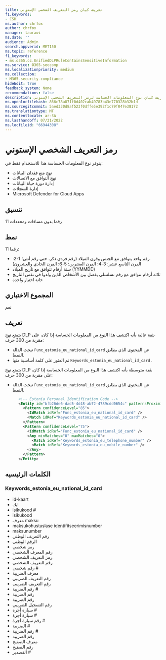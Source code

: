 ```yaml
---
title: تعريف كيان رمز التعريف الشخصي الإستوني
f1.keywords:
- CSH
ms.author: chrfox
author: chrfox
manager: laurawi
ms.date: ''
audience: Admin
search.appverid: MET150
ms.topic: reference
f1_keywords:
- ms.o365.cc.UnifiedDLPRuleContainsSensitiveInformation
ms.service: O365-seccomp
ms.localizationpriority: medium
ms.collection:
- M365-security-compliance
hideEdit: true
feedback_system: None
recommendations: false
description: تعريف كيان نوع المعلومات الحساسة لرمز التعريف الشخصي الإستوني.
ms.openlocfilehash: 866c78a871f0d402cab49783b43e770328b32b1d
ms.sourcegitcommit: 5aed330d8af523f0dffe5e392f1c79f047e38172
ms.translationtype: MT
ms.contentlocale: ar-SA
ms.lasthandoff: 07/21/2022
ms.locfileid: "66944308"
---
```

# <a name="estonia-personal-identification-code"></a>رمز التعريف الشخصي الإستوني

يتوفر نوع المعلومات الحساسة هذا للاستخدام فقط في:

- نهج منع فقدان البيانات
- نهج التوافق مع الاتصالات
- إدارة دورة حياة البيانات
- إدارة السجلات
- Microsoft Defender for Cloud Apps

## <a name="format"></a>تنسيق

11 رقما بدون مسافات ومحددات

## <a name="pattern"></a>نمط

11 رقما:

- رقم واحد يتوافق مع الجنس وقرن الميلاد (رقم فردي ذكر، حتى رقم أنثى؛ 1-2: القرن التاسع عشر؛ 3-4: القرن العشرين؛ 5-6: القرن الحادي والعشرون)
- ستة أرقام تتوافق مع تاريخ الميلاد (YYMMDD)
- ثلاثة أرقام تتوافق مع رقم تسلسلي يفصل بين الأشخاص الذين ولدوا في نفس التاريخ
- خانة اختيار واحدة

## <a name="checksum"></a>المجموع الاختباري

نعم

## <a name="definition"></a>تعريف

يتمتع نهج DLP بثقة عالية بأنه اكتشف هذا النوع من المعلومات الحساسة إذا كان، على مقربة من 300 حرف:

- تبحث الدالة `Func_estonia_eu_national_id_card` عن المحتوى الذي يطابق النمط.
- تم العثور على كلمة أساسية منها `Keywords_estonia_eu_national_id_card` .

يتمتع نهج DLP بثقة متوسطة بأنه اكتشف هذا النوع من المعلومات الحساسة إذا كان، على مقربة من 300 حرف:

- تبحث الدالة `Func_estonia_eu_national_id_card` عن المحتوى الذي يطابق النمط.

```xml
      <!-- Estonia Personal Identification Code -->
      <Entity id="bfb26de6-dad5-4d48-ab72-4789cdd0654c" patternsProximity="300" recommendedConfidence="85">
        <Pattern confidenceLevel="85">
          <IdMatch idRef="Func_estonia_eu_national_id_card" />
          <Match idRef="Keywords_estonia_eu_national_id_card" />
        </Pattern>
        <Pattern confidenceLevel="75">
          <IdMatch idRef="Func_estonia_eu_national_id_card" />
          <Any minMatches="0" maxMatches="0">
            <Match idRef="Keywords_estonia_eu_telephone_number" />
            <Match idRef="Keywords_estonia_eu_mobile_number" />
          </Any>
        </Pattern>
      </Entity>
```

## <a name="keywords"></a>الكلمات الرئيسيه

### <a name="keywords_estonia_eu_national_id_card"></a>Keywords_estonia_eu_national_id_card

- id-kaart
- ايك
- isikukood #
- isikukood
- معرف maksu
- maksukohustuslase identifitseerimisnumber
- maksunumber
- رقم التعريف الوطني
- الرقم الوطني
- رمز شخصي
- رقم المعرف الشخصي
- رمز التعريف الشخصي
- رقم التعريف الشخصي
- رقم شخصي #
- معرف الضريبة
- رقم التعريف الضريبي
- رقم التعريف الضريبي
- رقم الضريبة #
- رقم الضريبة
- رقم الضريبة
- رقم التسجيل الضريبي
- سيارة أجرة #
- سيارة أجرة #
- رقم سيارة أجرة #
- الضريبة #
- رقم الضريبة #
- رقم الضريبة
- معرف الصفيح
- رقم الصفيح
- القصدير #